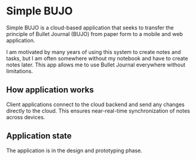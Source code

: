 # Simple BUJO
Simple BUJO is a cloud-based application that seeks to transfer the principle of Bullet Journal (BUJO) from paper form to a mobile and web application.

I am motivated by many years of using this system to create notes and tasks, but I am often somewhere without my notebook and have to create notes later. This app allows me to use Bullet Journal everywhere without limitations.

## How application works
Client applications connect to the cloud backend and send any changes directly to the cloud. This ensures near-real-time synchronization of notes across devices.

## Application state
The application is in the design and prototyping phase.